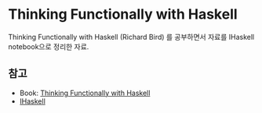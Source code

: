 # Thinking Functionally with Haskell

Thinking Functionally with Haskell (Richard Bird) 를 공부하면서 자료를 IHaskell notebook으로 정리한 자료.

## 참고

* Book: [Thinking Functionally with Haskell](http://www.cambridge.org/us/academic/subjects/computer-science/programming-languages-and-applied-logic/thinking-functionally-haskell)
* [IHaskell](https://github.com/gibiansky/IHaskell)
